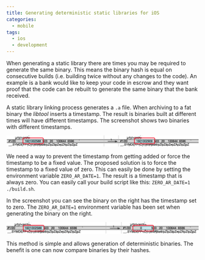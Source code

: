 ```yaml
---
title: Generating deterministic static libraries for iOS
categories: 
  - mobile
tags:
  - ios
  - development
---
```


When generating a static library there are times you may be required to generate the same binary. This means the binary hash is equal on consecutive builds (i.e. building twice without any changes to the code). An example is a bank would like to keep your code in escrow and they want proof that the code can be rebuilt to generate the same binary that the bank received.

A static library linking process generates a `.a` file. When archiving to a fat binary the _libtool_ inserts a timestamp. The result is binaries built at different times will have different timestamps. The screenshot shows two binaries with different timestamps.

![Variable timestamp](/assets/images/deterministic-build/variable-timestamp.png) 

We need a way to prevent the timestamp from getting added or force the timestamp to be a fixed value. The proposed solution is to force the timestamp to a fixed value of zero. This can easily be done by setting the environment variable `ZERO_AR_DATE=1`. The result is a timestamp that is always zero.
You can easily call your build script like this: `ZERO_AR_DATE=1 ./build.sh`.

In the screenshot you can see the binary on the right has the timestamp set to zero. The `ZERO_AR_DATE=1` environment variable has been set when generating the binary on the right.

![Zero timestamp](/assets/images/deterministic-build/zero-timestamp.png)

This method is simple and allows generation of deterministic binaries. The benefit is one can now compare binaries by their hashes.




